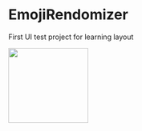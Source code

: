 # EmojiRendomizer
First UI test project for learning layout

<img src="https://github.com/VadimSorokolit/EmojiRendomizer/assets/130312733/e75f78df-33ff-45d9-8a39-385d60dfc0ac" width = 159 height = 150>


